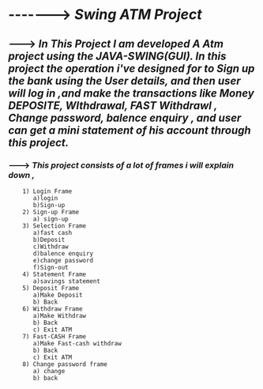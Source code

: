 # -------> ***Swing ATM Project***
## --->  _In This Project I am developed A Atm project using the JAVA-SWING(GUI). In this project the operation i've designed for to Sign up the bank using the User details, and then user will log in ,and make the transactions like Money DEPOSITE, WIthdrawal, FAST Withdrawl , Change password,  balence enquiry , and user can get  a mini statement of his account through this project._
 ### ---> _This project consists of a lot of frames i will explain down ,_
        1) Login Frame
           a)login
           b)Sign-up
        2) Sign-up Frame
           a) sign-up
        3) Selection Frame
           a)fast cash
           b)Deposit
           c)Withdraw
           d)balence enquiry
           e)change password
           f)Sign-out
        4) Statement Frame
           a)savings statement
        5) Deposit Frame
           a)Make Deposit
           b) Back
        6) Withdraw Frame
           a)Make Withdraw
           b) Back
           c) Exit ATM
        7) Fast-CASH Frame
           a)Make Fast-cash withdraw
           b) Back
           c) Exit ATM
        8) Change password frame
           a) change
           b) back
 
       

